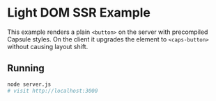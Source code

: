 # Light DOM SSR Example

This example renders a plain `<button>` on the server with precompiled Capsule styles.
On the client it upgrades the element to `<caps-button>` without causing layout shift.

## Running

```bash
node server.js
# visit http://localhost:3000
```
